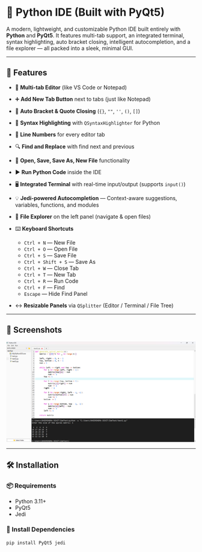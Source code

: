 # 🐍 Python IDE (Built with PyQt5)

A modern, lightweight, and customizable Python IDE built entirely with **Python** and **PyQt5**. It features multi-tab support, an integrated terminal, syntax highlighting, auto bracket closing, intelligent autocompletion, and a file explorer — all packed into a sleek, minimal GUI.

---

## 🚀 Features

- 📄 **Multi-tab Editor** (like VS Code or Notepad)

- ➕ **Add New Tab Button** next to tabs (just like Notepad)

- 🧠 **Auto Bracket & Quote Closing** (`{}`, `""`, `''`, `()`, `[]`)

- 🎨 **Syntax Highlighting** with `QSyntaxHighlighter` for Python

- 🔢 **Line Numbers** for every editor tab

- 🔍 **Find and Replace** with find next and previous

- 💾 **Open, Save, Save As, New File** functionality

- ▶️ **Run Python Code** inside the IDE

- 🖥️ **Integrated Terminal** with real-time input/output (supports `input()`)

- 💡 **Jedi-powered Autocompletion** — Context-aware suggestions, variables, functions, and modules

- 📁 **File Explorer** on the left panel (navigate & open files)

- ⌨️ **Keyboard Shortcuts**
  - `Ctrl + N` — New File
  - `Ctrl + O` — Open File
  - `Ctrl + S` — Save File
  - `Ctrl + Shift + S` — Save As
  - `Ctrl + W` — Close Tab
  - `Ctrl + T` — New Tab
  - `Ctrl + R` — Run Code
  - `Ctrl + F` — Find
  - `Escape` — Hide Find Panel
- ↔️ **Resizable Panels** via `QSplitter` (Editor / Terminal / File Tree)

---

## 📸 Screenshots

![Python IDE Screenshot](resources/ide.png)

---

## 🛠️ Installation

### 📦 Requirements

- Python 3.11+
- PyQt5
- Jedi

### 🔧 Install Dependencies

```bash
pip install PyQt5 jedi

